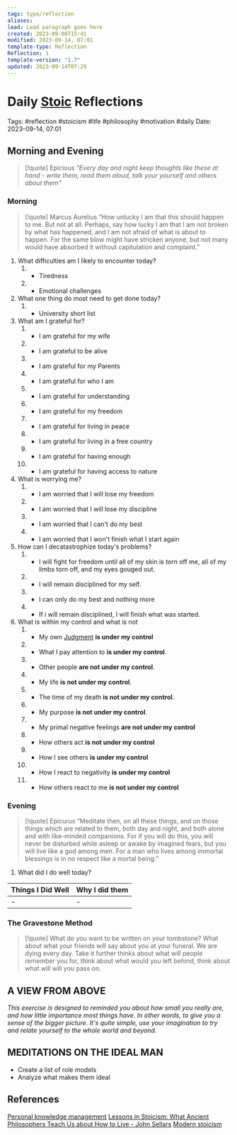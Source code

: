 ```yaml
---
tags: type/reflection
aliases: 
lead: Lead paragraph goes here
created: 2023-09-06T15:41
modified: 2023-09-14, 07:01
template-type: Reflection
Reflection: 1
template-version: "1.7"
updated: 2023-09-14T07:29
---
```



# Daily [Stoic](../SLIP-BOX/Stoicism.md) Reflections

Tags:  #reflection #stoicism #life #philosophy #motivation #daily 
Date: 2023-09-14, 07:01

## Morning and Evening

> [!quote] Epicious 
> _"Every day and night keep thoughts like these at hand - write them, 
> read them aloud, talk your yourself and others about them"_


### Morning

> [!quote] Marcus Aurelius
> “How unlucky I am that this should happen to me. But not at all. Perhaps, say 
> how lucky I am that I am not broken by what has happened, and I am not 
> afraid  of what is about to happen. For the same blow might have stricken 
> anyone, but not many would have absorbed it without capitulation 
> and complaint.”

1. What difficulties am I likely to encounter today?
	1. - Tiredness 
	2. - Emotional challenges 
2. What one thing do most need to get done today?
	1. - University short list 
3. What am I grateful for?
	1. - I am grateful for my wife
	2. - I am grateful to be alive 
	3. - I am grateful for my Parents 
	4. - I am grateful for who I am 
	5. - I am grateful for understanding 
	6. - I am grateful for my freedom 
	7. - I am grateful for living in peace 
	8. - I am grateful for living in a free country 
	9. - I am grateful for having enough 
	10. - I am grateful for having access to nature 
4. What is worrying me?
	1. - I am worried that I will lose my freedom 
	2. - I am worried that I will lose my discipline 
	3. - I am worried that I can't do my best 
	4. - I am worried that I won't finish what I start again 
5. How can I decatastrophize today's problems?
	1. - I will fight for freedom until all of my skin is torn off me, all of my limbs torn off, and my eyes gouged out. 
	2. - I will remain disciplined for my self.
	3. - I can only do my best and nothing more
	4. - If i will remain disciplined, I will finish what was started. 
6. What is within my control and what is not
	1. - My own [Judgment](../SLIP-BOX/Control%20Over%20Judgment.md) **is under my control**
	2. - What I pay attention to **is under my control**.
	3. - Other people **are not under my control**.
	4. - My life **is not under my control**.
	5. - The time of my death **is not under my control**.
	6. - My purpose **is not under my control**.
	7. - My primal negative feelings **are not under my control**
	8. - How others act **is not under my control**
	9. - How I see others **is under my control**
	10. - How I react to negativity **is under my control**
	11. - How others react to me **is not under my control**

### Evening

> [!quote]  Epicurus
> “Meditate then, on all these things, and on those things which are related 
> to them, both day and night, and both alone and with like-minded 
> companions. For if you will do this, you will never be disturbed while 
> asleep or awake by imagined fears, but you will live like a god among 
> men. For a man who lives among immortal blessings is in no respect 
> like a mortal being.”

1. What did I do well today?

| Things I Did Well | Why I did them |
| ------------------- | ---------------- |
| -                 | -              |

### The Gravestone Method

> [!quote]
> What do you want to be written on your tombstone? What about what your friends will say about you at your funeral. We are dying every day. Take it further thinks about what will people remember you for, think about what would you left behind, think about what will will you pass on.

## A VIEW FROM ABOVE

_This exercise is designed to reminded you about how small you really are, and how little importance most things have. In other words, to give you a sense of the bigger picture. It's quite simple, use your imagination to try and relate yourself to the whole world and beyond._

## MEDITATIONS ON THE IDEAL MAN

- Create a list of role models 
- Analyze what makes them ideal 

## References

[Personal knowledge management](Personal%20knowledge%20management.md)
[Lessons in Stoicism: What Ancient Philosophers Teach Us about How to Live - John Sellars](https://books.google.cz/books/about/Lessons_in_Stoicism.html?id=ky84zQEACAAJ&redir_esc=y)
[Modern stoicism](https://modernstoicism.com/)


